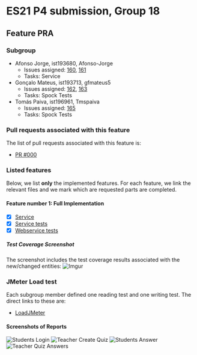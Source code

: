 # ES21 P4 submission, Group 18

## Feature PRA

### Subgroup

 - Afonso Jorge, ist193680, Afonso-Jorge
   + Issues assigned: [160](https://github.com/tecnico-softeng/es21-g18/projects/7#card-61065418), [161](https://github.com/tecnico-softeng/es21-g18/projects/7#card-61039502)
   + Tasks: Service
 - Gonçalo Mateus, ist193713, gfmateus5
   + Issues assigned: [162](https://github.com/tecnico-softeng/es21-g18/projects/7#card-61039515), [163](https://github.com/tecnico-softeng/es21-g18/projects/7#card-61039548)
   + Tasks: Spock Tests
 - Tomás Paiva, ist196961, Tmspaiva
   + Issues assigned: [165](https://github.com/tecnico-softeng/es21-g18/projects/7#card-61039588)
   + Tasks: Spock Tests
   
### Pull requests associated with this feature

The list of pull requests associated with this feature is:

 - [PR #000](https://github.com)



### Listed features

Below, we list **only** the implemented features. For each feature, we link the relevant files and we mark which are requested parts are completed.

#### Feature number 1: Full Implementation

 - [x] [Service](https://github.com/tecnico-softeng/es21-g18/tree/pra/backend/src/main/java/pt/ulisboa/tecnico/socialsoftware/tutor)
 - [x] [Service tests](https://github.com/tecnico-softeng/es21-g18/tree/pra/backend/src/test/groovy/pt/ulisboa/tecnico/socialsoftware/tutor/answer/service)
 - [x] [Webservice tests](https://github.com/tecnico-softeng/es21-g18/blob/pra/backend/src/test/groovy/pt/ulisboa/tecnico/socialsoftware/tutor/impexp/service/ImportExportOpenAnswerAnswersTest.groovy)
   
##### Test Coverage Screenshot

The screenshot includes the test coverage results associated with the new/changed entities:
![Imgur](https://i.imgur.com/AEY7EYZ.png)


### JMeter Load test

Each subgroup member defined one reading test and one writing test. The direct links to these are:

- [LoadJMeter](https://github.com/tecnico-softeng/es21-g18/blob/pra/backend/jmeter/answer/quiz-answer-open-answer.jmx)


#### Screenshots of Reports

![Students Login](https://i.imgur.com/kvZKylJ.png)
![Teacher Create Quiz](https://i.imgur.com/0X5ricf.png)
![Students Answer](https://i.imgur.com/XWTyAw5.png)
![Teacher Quiz Answers](https://i.imgur.com/rqKvqJp.png)
